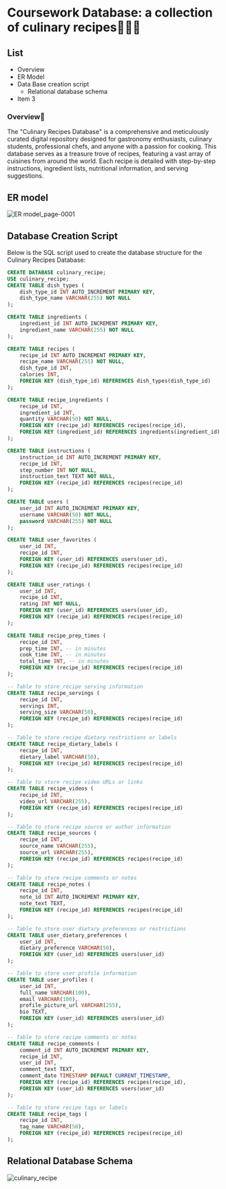 # Coursework Database: a collection of culinary recipes👩🏻‍🍳
## List
* Overview
* ER Model
* Data Base creation script
  * Relational database schema
* Item 3

### Overview🔖
The "Culinary Recipes Database" is a comprehensive and meticulously curated digital repository designed for gastronomy enthusiasts, culinary students, professional chefs, and anyone with a passion for cooking. This database serves as a treasure trove of recipes, featuring a vast array of cuisines from around the world. Each recipe is detailed with step-by-step instructions, ingredient lists, nutritional information, and serving suggestions.
## ER model
![ER model_page-0001](https://github.com/Uliana200407/CourseworkDataBase/assets/114984015/418a0e19-9c38-4697-aa6c-12698ad0bd9a)

## Database Creation Script
Below is the SQL script used to create the database structure for the Culinary Recipes Database:
```sql
CREATE DATABASE culinary_recipe;
USE culinary_recipe;
CREATE TABLE dish_types (
    dish_type_id INT AUTO_INCREMENT PRIMARY KEY,
    dish_type_name VARCHAR(255) NOT NULL
);

CREATE TABLE ingredients (
    ingredient_id INT AUTO_INCREMENT PRIMARY KEY,
    ingredient_name VARCHAR(255) NOT NULL
);

CREATE TABLE recipes (
    recipe_id INT AUTO_INCREMENT PRIMARY KEY,
    recipe_name VARCHAR(255) NOT NULL,
    dish_type_id INT,
    calories INT,
    FOREIGN KEY (dish_type_id) REFERENCES dish_types(dish_type_id)
);

CREATE TABLE recipe_ingredients (
    recipe_id INT,
    ingredient_id INT,
    quantity VARCHAR(50) NOT NULL,
    FOREIGN KEY (recipe_id) REFERENCES recipes(recipe_id),
    FOREIGN KEY (ingredient_id) REFERENCES ingredients(ingredient_id)
);

CREATE TABLE instructions (
    instruction_id INT AUTO_INCREMENT PRIMARY KEY,
    recipe_id INT,
    step_number INT NOT NULL,
    instruction_text TEXT NOT NULL,
    FOREIGN KEY (recipe_id) REFERENCES recipes(recipe_id)
);

CREATE TABLE users (
    user_id INT AUTO_INCREMENT PRIMARY KEY,
    username VARCHAR(50) NOT NULL,
    password VARCHAR(255) NOT NULL
);

CREATE TABLE user_favorites (
    user_id INT,
    recipe_id INT,
    FOREIGN KEY (user_id) REFERENCES users(user_id),
    FOREIGN KEY (recipe_id) REFERENCES recipes(recipe_id)
);

CREATE TABLE user_ratings (
    user_id INT,
    recipe_id INT,
    rating INT NOT NULL,
    FOREIGN KEY (user_id) REFERENCES users(user_id),
    FOREIGN KEY (recipe_id) REFERENCES recipes(recipe_id)
);

CREATE TABLE recipe_prep_times (
    recipe_id INT,
    prep_time INT, -- in minutes
    cook_time INT, -- in minutes
    total_time INT, -- in minutes
    FOREIGN KEY (recipe_id) REFERENCES recipes(recipe_id)
);

-- Table to store recipe serving information
CREATE TABLE recipe_servings (
    recipe_id INT,
    servings INT,
    serving_size VARCHAR(50),
    FOREIGN KEY (recipe_id) REFERENCES recipes(recipe_id)
);

-- Table to store recipe dietary restrictions or labels
CREATE TABLE recipe_dietary_labels (
    recipe_id INT,
    dietary_label VARCHAR(50),
    FOREIGN KEY (recipe_id) REFERENCES recipes(recipe_id)
);

-- Table to store recipe video URLs or links
CREATE TABLE recipe_videos (
    recipe_id INT,
    video_url VARCHAR(255),
    FOREIGN KEY (recipe_id) REFERENCES recipes(recipe_id)
);

-- Table to store recipe source or author information
CREATE TABLE recipe_sources (
    recipe_id INT,
    source_name VARCHAR(255),
    source_url VARCHAR(255),
    FOREIGN KEY (recipe_id) REFERENCES recipes(recipe_id)
);

-- Table to store recipe comments or notes
CREATE TABLE recipe_notes (
    recipe_id INT,
    note_id INT AUTO_INCREMENT PRIMARY KEY,
    note_text TEXT,
    FOREIGN KEY (recipe_id) REFERENCES recipes(recipe_id)
);

-- Table to store user dietary preferences or restrictions
CREATE TABLE user_dietary_preferences (
    user_id INT,
    dietary_preference VARCHAR(50),
    FOREIGN KEY (user_id) REFERENCES users(user_id)
);

-- Table to store user profile information
CREATE TABLE user_profiles (
    user_id INT,
    full_name VARCHAR(100),
    email VARCHAR(100),
    profile_picture_url VARCHAR(255),
    bio TEXT,
    FOREIGN KEY (user_id) REFERENCES users(user_id)
);

-- Table to store recipe comments or notes
CREATE TABLE recipe_comments (
    comment_id INT AUTO_INCREMENT PRIMARY KEY,
    recipe_id INT,
    user_id INT,
    comment_text TEXT,
    comment_date TIMESTAMP DEFAULT CURRENT_TIMESTAMP,
    FOREIGN KEY (recipe_id) REFERENCES recipes(recipe_id),
    FOREIGN KEY (user_id) REFERENCES users(user_id)
);

-- Table to store recipe tags or labels
CREATE TABLE recipe_tags (
    recipe_id INT,
    tag_name VARCHAR(50),
    FOREIGN KEY (recipe_id) REFERENCES recipes(recipe_id)
);
```
## Relational Database Schema
![culinary_recipe](https://github.com/Uliana200407/CourseworkDataBase/assets/114984015/41af2c09-bfb8-4d2b-8be9-7b1a6a9c50b9)

